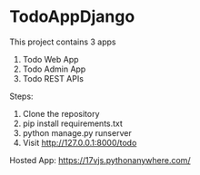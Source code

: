 # TodoAppDjango
This project contains 3 apps
1. Todo Web App
2. Todo Admin App
3. Todo REST APIs

Steps:
1. Clone the repository
2. pip install requirements.txt
3. python manage.py runserver
4. Visit http://127.0.0.1:8000/todo

Hosted App:
https://17vjs.pythonanywhere.com/

